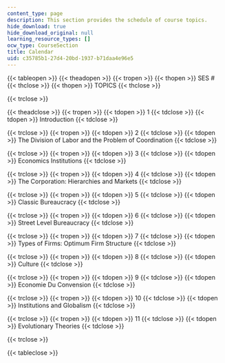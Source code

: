 ```yaml
---
content_type: page
description: This section provides the schedule of course topics.
hide_download: true
hide_download_original: null
learning_resource_types: []
ocw_type: CourseSection
title: Calendar
uid: c35785b1-27d4-20bd-1937-b71daa4e96e5
---
```


{{< tableopen >}}
{{< theadopen >}}
{{< tropen >}}
{{< thopen >}}
SES #
{{< thclose >}}
{{< thopen >}}
TOPICS
{{< thclose >}}

{{< trclose >}}

{{< theadclose >}}
{{< tropen >}}
{{< tdopen >}}
1
{{< tdclose >}}
{{< tdopen >}}
Introduction
{{< tdclose >}}

{{< trclose >}}
{{< tropen >}}
{{< tdopen >}}
2
{{< tdclose >}}
{{< tdopen >}}
The Division of Labor and the Problem of Coordination
{{< tdclose >}}

{{< trclose >}}
{{< tropen >}}
{{< tdopen >}}
3
{{< tdclose >}}
{{< tdopen >}}
Economics Institutions
{{< tdclose >}}

{{< trclose >}}
{{< tropen >}}
{{< tdopen >}}
4
{{< tdclose >}}
{{< tdopen >}}
The Corporation: Hierarchies and Markets
{{< tdclose >}}

{{< trclose >}}
{{< tropen >}}
{{< tdopen >}}
5
{{< tdclose >}}
{{< tdopen >}}
Classic Bureaucracy
{{< tdclose >}}

{{< trclose >}}
{{< tropen >}}
{{< tdopen >}}
6
{{< tdclose >}}
{{< tdopen >}}
Street Level Bureaucracy
{{< tdclose >}}

{{< trclose >}}
{{< tropen >}}
{{< tdopen >}}
7
{{< tdclose >}}
{{< tdopen >}}
Types of Firms: Optimum Firm Structure
{{< tdclose >}}

{{< trclose >}}
{{< tropen >}}
{{< tdopen >}}
8
{{< tdclose >}}
{{< tdopen >}}
Culture
{{< tdclose >}}

{{< trclose >}}
{{< tropen >}}
{{< tdopen >}}
9
{{< tdclose >}}
{{< tdopen >}}
Economie Du Convension
{{< tdclose >}}

{{< trclose >}}
{{< tropen >}}
{{< tdopen >}}
10
{{< tdclose >}}
{{< tdopen >}}
Institutions and Globalism
{{< tdclose >}}

{{< trclose >}}
{{< tropen >}}
{{< tdopen >}}
11
{{< tdclose >}}
{{< tdopen >}}
Evolutionary Theories
{{< tdclose >}}

{{< trclose >}}

{{< tableclose >}}